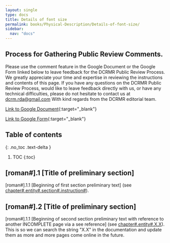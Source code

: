 ```yaml
---
layout: single
type: docs
title: Details of font size
permalink: books/Physical-Description/Details-of-font-size/
sidebar:
  nav: "docs"
---
```


## Process for Gathering Public Review Comments.
Please use the comment feature in the Google Document or the Google Form linked below to leave feedback for the DCRMR Public Review Process.  We greatly appreciate your time and expertise in reviewing the instructions and contents of this page.  If you have any questions on the DCRMR Public Review Process, would like to leave feedback directly with us, or have any technical difficulties, please do not hesitate to contact us at dcrm.rda@gmail.com  With kind regards from the DCRMR editorial team.

[Link to Google Document](https://linktogdoc){:target="_blank"}

[Link to Google Form](https://docs.google.com/forms/d/e/1FAIpQLSdNtJkbY1mngdTcvCoB7zZcpaIuuKHvlbyiidP-QunDy14VcQ/viewform){:target="_blank"}

## Table of contents
{: .no_toc .text-delta }

1. TOC
{:toc}

## [roman#].1 [Title of preliminary section]

<a name="[roman#].1.1">[roman#].1.1</a> [Beginning of first section preliminary text] (see [chapter#.entity#.section#.instruction#](/DCRMR/books/chapter-name/Name-of-entity-featured-on-the-page/#chapter#.entity#.section#.instruction#)).

## [roman#].2 [Title of preliminary section]

<a name="[roman#].2.1">[roman#].1.1</a> [Beginning of second section preliminary text with reference to another INCOMPLETE page via a see reference] (see [chapter#.entity#.X.X](/DCRMR/books/chapter-name/Name-of-entity-featured-on-the-page/#chapter#.entity#.X.X)). This is so we can search the string "X.X" in the documentation and update them as more and more pages come online in the future.
